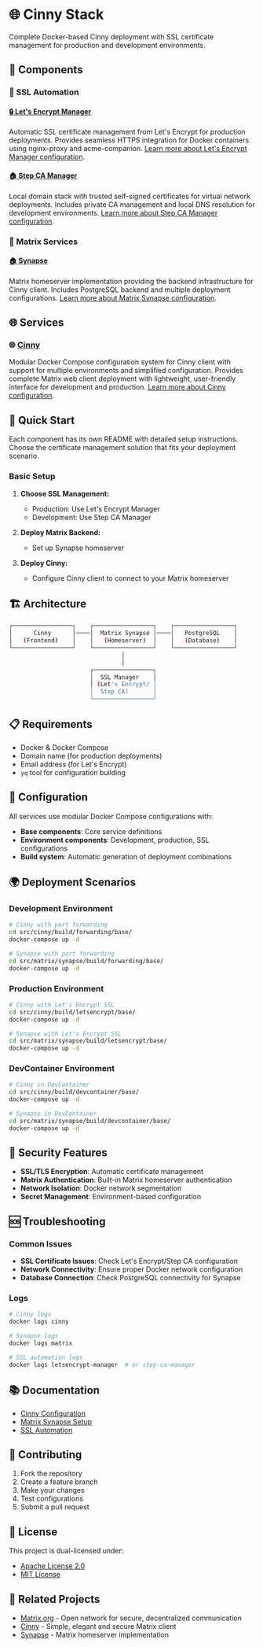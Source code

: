 # 🌐 Cinny Stack

Complete Docker-based Cinny deployment with SSL certificate management for production and development environments.

## 🧩 Components

### 🔐 SSL Automation

#### [🔒 Let's Encrypt Manager](src/ssl-automation/letsencrypt-manager)

Automatic SSL certificate management from Let's Encrypt for production deployments. Provides seamless HTTPS integration for Docker containers using nginx-proxy and acme-companion.
[Learn more about Let's Encrypt Manager configuration](src/ssl-automation/letsencrypt-manager/README.md).

#### [🏠 Step CA Manager](src/ssl-automation/step-ca-manager)

Local domain stack with trusted self-signed certificates for virtual network deployments. Includes private CA management and local DNS resolution for development environments.
[Learn more about Step CA Manager configuration](src/ssl-automation/step-ca-manager/README.md).

### 💬 Matrix Services

#### [🏠 Synapse](src/matrix/synapse)

Matrix homeserver implementation providing the backend infrastructure for Cinny client. Includes PostgreSQL backend and multiple deployment configurations.
[Learn more about Matrix Synapse configuration](src/matrix/synapse/README.md).

## 🌐 Services

### 🌐 [Cinny](src/cinny/)

Modular Docker Compose configuration system for Cinny client with support for multiple environments and simplified configuration. Provides complete Matrix web client deployment with lightweight, user-friendly interface for development and production.
[Learn more about Cinny configuration](src/cinny/README.md).

## 🚀 Quick Start

Each component has its own README with detailed setup instructions. Choose the certificate management solution that fits your deployment scenario.

### Basic Setup

1. **Choose SSL Management:**
   - Production: Use Let's Encrypt Manager
   - Development: Use Step CA Manager

2. **Deploy Matrix Backend:**
   - Set up Synapse homeserver

3. **Deploy Cinny:**
   - Configure Cinny client to connect to your Matrix homeserver

## 🏗️ Architecture

```sh
┌─────────────────┐    ┌─────────────────┐    ┌─────────────────┐
│      Cinny      │────│  Matrix Synapse │────│   PostgreSQL    │
│   (Frontend)    │    │   (Homeserver)  │    │   (Database)    │
└─────────────────┘    └─────────────────┘    └─────────────────┘
                                │
                                │
                       ┌─────────────────┐
                       │  SSL Manager    │
                       │ (Let's Encrypt/ │
                       │  Step CA)       │
                       └─────────────────┘
```

## 📋 Requirements

- Docker & Docker Compose
- Domain name (for production deployments)
- Email address (for Let's Encrypt)
- `yq` tool for configuration building

## 🔧 Configuration

All services use modular Docker Compose configurations with:

- **Base components**: Core service definitions
- **Environment components**: Development, production, SSL configurations
- **Build system**: Automatic generation of deployment combinations

## 🌍 Deployment Scenarios

### Development Environment

```bash
# Cinny with port forwarding
cd src/cinny/build/forwarding/base/
docker-compose up -d

# Synapse with port forwarding
cd src/matrix/synapse/build/forwarding/base/
docker-compose up -d
```

### Production Environment

```bash
# Cinny with Let's Encrypt SSL
cd src/cinny/build/letsencrypt/base/
docker-compose up -d

# Synapse with Let's Encrypt SSL
cd src/matrix/synapse/build/letsencrypt/base/
docker-compose up -d
```

### DevContainer Environment

```bash
# Cinny in DevContainer
cd src/cinny/build/devcontainer/base/
docker-compose up -d

# Synapse in DevContainer
cd src/matrix/synapse/build/devcontainer/base/
docker-compose up -d
```

## 🔐 Security Features

- **SSL/TLS Encryption**: Automatic certificate management
- **Matrix Authentication**: Built-in Matrix homeserver authentication
- **Network Isolation**: Docker network segmentation
- **Secret Management**: Environment-based configuration

## 🆘 Troubleshooting

### Common Issues

- **SSL Certificate Issues**: Check Let's Encrypt/Step CA configuration
- **Network Connectivity**: Ensure proper Docker network configuration
- **Database Connection**: Check PostgreSQL connectivity for Synapse

### Logs

```bash
# Cinny logs
docker logs cinny

# Synapse logs
docker logs matrix

# SSL automation logs
docker logs letsencrypt-manager  # or step-ca-manager
```

## 📚 Documentation

- [Cinny Configuration](src/cinny/README.md)
- [Matrix Synapse Setup](src/matrix/synapse/README.md)
- [SSL Automation](src/ssl-automation/)

## 🤝 Contributing

1. Fork the repository
2. Create a feature branch
3. Make your changes
4. Test configurations
5. Submit a pull request

## 📄 License

This project is dual-licensed under:

- [Apache License 2.0](LICENSE-APACHE)
- [MIT License](LICENSE-MIT)

## 🔗 Related Projects

- [Matrix.org](https://matrix.org/) - Open network for secure, decentralized communication
- [Cinny](https://cinny.in/) - Simple, elegant and secure Matrix client
- [Synapse](https://github.com/matrix-org/synapse) - Matrix homeserver implementation
